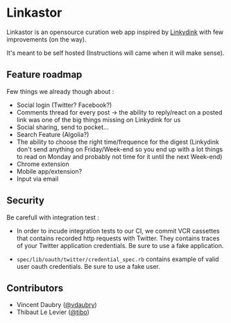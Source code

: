 # Linkastor

Linkastor is an opensource curation web app inspired by [Linkydink](http://linkydink.io/) with few improvements (on the way).

It's meant to be self hosted (Instructions will came when it will make sense).

## Feature roadmap 

Few things we already though about :
- Social login (Twitter? Facebook?)
- Comments thread for every post -> the ability to reply/react on a posted link was one of the big things missing on Linkydink for us
- Social sharing, send to pocket...
- Search Feature (Algolia?)
- The ability to choose the right time/frequence for the digest (Linkydink don't send anything on Friday/Week-end so you end up with a lot things to read on Monday and probably not time for it until the next Week-end)
- Chrome extension
- Mobile app/extension?
- Input via email

## Security

Be carefull with integration test :
- In order to incude integration tests to our CI, we commit VCR cassettes that contains recorded http requests with Twitter. They contains traces of your Twitter application credentials. Be sure to use a fake application.

- ```spec/lib/oauth/twitter/credential_spec.rb``` contains example of valid user oauth credentials. Be sure to use a fake user.

## Contributors

- Vincent Daubry ([@vdaubry](http://github.com/vdaubry))
- Thibaut Le Levier ([@tibo](http://github.com/tibo))
